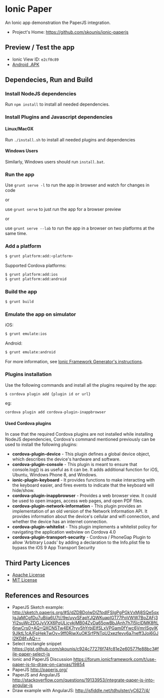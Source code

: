 
# Ionic Paper
An Ionic app demonstration the PaperJS integration.

* Project's Home: https://github.com/skounis/ionic-paperjs

## Preview / Test the app
* Ionic View ID: `e2cf0c89`
* [Android .APK](https://drive.google.com/file/d/0BznpIOFHXC-VUU9Xc21KbGh2N1E/view?usp=sharing)

## Dependecies, Run and Build

### Install NodeJS dependencies

Run `npm install` to install all needed dependencies.

### Install Plugins and Javascript dependencies
#### Linux/MacOX
Run `./install.sh` to install all needed plugins and dependencies

#### Windows Users
Similarly, Windows users should run `install.bat`.

### Run the app
Use `grunt serve -l` to run the app in browser and watch for changes in code

or

use `grunt serve` to just run the app for a browser preview

or

use `grunt serve --lab` to run the app in a browser on two platforms at the same time.

### Add a platform

```bash
$ grunt platform:add:<platform>
```

Supported Cordova platforms:

```bash
$ grunt platform:add:ios
$ grunt platform:add:android
```

### Build the app

```bash
$ grunt build
```

### Εmulate the app on simulator
iOS:

```bash
$ grunt emulate:ios
```

Android:

```bash
$ grunt emulate:android
```

For more information, see [Ionic Framework Generator's instructions](https://github.com/diegonetto/generator-ionic).

### Plugins installation

Use the following commands and install all the plugins required by the app:
```bash
$ cordova plugin add {plugin id or url}
```

eg:

```bash
cordova plugin add cordova-plugin-inappbrowser
```

#### Used Cordova plugins
In case that the required Cordova plugins are not installed while installing NodeJS dependencies, Cordova's command mentioned previously can be used to install the following plugins:

* **cordova-plugin-device** - This plugin defines a global device object, which describes the device's hardware and software.
* **cordova-plugin-console** - This plugin is meant to ensure that console.log() is as useful as it can be. It adds additional function for iOS, Ubuntu, Windows Phone 8, and Windows.
* **ionic-plugin-keyboard** - It provides functions to make interacting with the keyboard easier, and fires events to indicate that the keyboard will hide/show.
* **cordova-plugin-inappbrowser** - Provides a web browser view. It could be used to open images, access web pages, and open PDF files.
* **cordova-plugin-network-information** - This plugin provides an implementation of an old version of the Network Information API. It provides information about the device's cellular and wifi connection, and whether the device has an internet connection.
* **cordova-plugin-whitelist** - This plugin implements a whitelist policy for navigating the application webview on Cordova 4.0
* **cordova-plugin-transport-security** - Cordova / PhoneGap Plugin to allow 'Arbitrary Loads' by adding a declaration to the Info.plist file to bypass the iOS 9 App Transport Security

## Third Party Licences
* [Apache License](http://www.apache.org/licenses/)
* [MIT License](https://opensource.org/licenses/MIT)

## References and Resources
* PaperJS Sketch example:  http://sketch.paperjs.org/#S/dZDBDoIwDIZfpdlFSIgPgPGkVxMj8SQe5qxIgJaMCgfDu7uBiia6U7t//9e/uyvSFapYJQWKuapIGT77PqVWW7BoZAFj3Yi2suWcZDGJyVXX6PqULjcykjMB04ZvDa65owBbJAnh7h7I5IclDMK8ftL6nwCrs0+AQ+QXCN5Tw4EK7ryv5hYrbjEIfSLxVPGam0fYwc6VmrISgylK9JlktL1cA/FpHekTwOv+9ff0RiwXuOKSrfPNTqU2xezfevv6a7neff3Joi6GJI2KD8f+AQ==
* Select rectangle snippet https://gist.github.com/skounis/c924c77276f74fc81e2e60577fe88bc3#file-paper-select-js
* Ionic and PaperJS Discussion https://forum.ionicframework.com/t/use-paper-js-to-draw-on-canvas/19854
* PaperJS http://paperjs.org/
* PaperJS and AngularJS http://stackoverflow.com/questions/19133953/integrate-paper-js-into-angular-js
* Draw example with AngularJS: http://jsfiddle.net/tdhulster/yC627/4/
